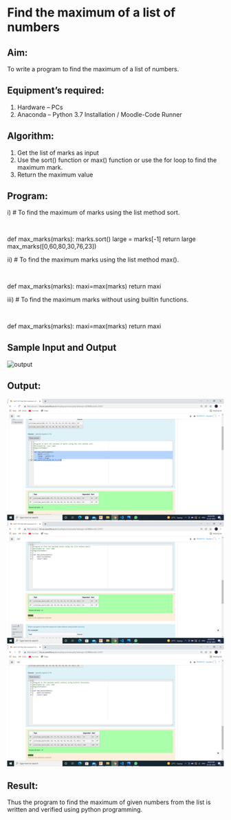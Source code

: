 # Find the maximum of a list of numbers
## Aim:
To write a program to find the maximum of a list of numbers.
## Equipment’s required:
1.	Hardware – PCs
2.	Anaconda – Python 3.7 Installation / Moodle-Code Runner
## Algorithm:
1.	Get the list of marks as input
2.	Use the sort() function or max() function or use the for loop to find the maximum mark.
3.	Return the maximum value
## Program:

i)	# To find the maximum of marks using the list method sort.
```Python



```
def max_marks(marks):
    marks.sort()
    large = marks[-1]
    return large
max_marks([0,60,80,30,76,23])

ii)	# To find the maximum marks using the list method max().
```Python



```
def max_marks(marks):
    maxi=max(marks)
    return maxi

iii) # To find the maximum marks without using builtin functions.
```Python



```
def max_marks(marks):
    maxi=max(marks)
    return maxi
## Sample Input and Output
![output](./img/max_marks1.jpg) 

## Output:
![output](.//f1.png)
![output](.//f2.png)
![output](.//f3.png)

## Result:
Thus the program to find the maximum of given numbers from the list is written and verified using python programming.
